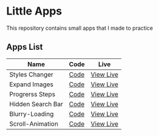 # Little Apps

This repository contains small apps that I made to practice

## Apps List

| Name              | Code                           | Live                                                                        |
| ----------------- | ------------------------------ | --------------------------------------------------------------------------- |
| Styles Changer    | [Code](./1-Styles-Changer/)    | [View Live](https://noasalgado.github.io/Mini-JS-Apps/1-Styles-Changer/)    |
| Expand Images     | [Code](./2-Expand-Images/)     | [View Live](https://noasalgado.github.io/Mini-JS-Apps/2-Expand-Images/)     |
| Progrerss Steps   | [Code](./3-Progress-Steps/)    | [View Live](https://noasalgado.github.io/Mini-JS-Apps/3-Progress-Steps/)    |
| Hidden Search Bar | [Code](./4-Hidden-Search-Bar/) | [View Live](https://noasalgado.github.io/Mini-JS-Apps/4-Hidden-Search-Bar/) |
| Blurry-Loading    | [Code](./5-Blurry-Loading/)    | [View Live](https://noasalgado.github.io/Mini-JS-Apps//5-Blurry-Loading/)   |
| Scroll-Animation  | [Code](./6-Scroll-Animation/)  | [View Live](https://noasalgado.github.io/Mini-JS-Apps//6-Scroll-Animation/) |
